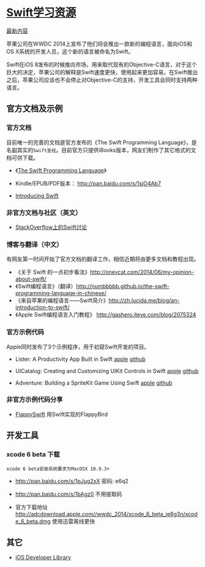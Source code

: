 # [Swift学习资源](https://github.com/Lax/iOS-Swift-Demos/wiki)
[最新内容](https://github.com/Lax/iOS-Swift-Demos/wiki)


苹果公司在WWDC 2014上宣布了他们将会推出一款新的编程语言，面向iOS和OS X系统的开发人员，这个新的语言被命名为Swift。

Swift在iOS 8发布的时候推向市场，用来取代现有的Objective-C语言，对于这个巨大的决定，苹果公司的解释是Swift速度更快，使用起来更加容易。在Swift推出之后，苹果公司应该也不会停止对Objective-C的支持，开发工具会同时支持两种语言。


## 官方文档及示例

### 官方文档

目前唯一的完善的文档是官方发布的《The Swift Programming Language》，是名副其实的```Swift圣经```。目前官方只提供iBooks版本，网友们制作了其它格式的文档可供下载。

*    《[The Swift Programming Language](https://developer.apple.com/library/prerelease/ios/documentation/Swift/Conceptual/Swift_Programming_Language/)》
*    Kindle/EPUB/PDF版本： http://pan.baidu.com/s/1sjO4Ab7

*    [Introducing Swift](https://developer.apple.com/swift/)

### 非官方文档与社区（英文）

*    [StackOverflow上的Swift讨论](http://stackoverflow.com/questions/tagged/swift-language)

### 博客与翻译（中文）

有网友第一时间开始了官方文档的翻译工作，相信近期将由更多文档和教程出现。

*    《关于 Swift 的一点初步看法》http://onevcat.com/2014/06/my-opinion-about-swift/
*    《Swift编程语言》（翻译）http://numbbbbb.github.io/the-swift-programming-language-in-chinese/
*    《来自苹果的编程语言——Swift简介》http://zh.lucida.me/blog/an-introduction-to-swift/
*    《Apple Swift编程语言入门教程》 http://gashero.iteye.com/blog/2075324

### 官方示例代码

Apple同时发布了3个示例程序，用于初窥Swift开发的项目。

*    Lister: A Productivity App Built in Swift
[apple](https://developer.apple.com/library/prerelease/ios/samplecode/Lister-Swift/Introduction/Intro.html#//apple_ref/doc/uid/TP40014512)
[github](https://github.com/Lax/iOS-Swift-Demos/tree/master/ListerAProductivityAppBuiltinSwift)

*    UICatalog: Creating and Customizing UIKit Controls in Swift
[apple](https://developer.apple.com/library/prerelease/ios/samplecode/UICatalog-Swift/Introduction/Intro.html#//apple_ref/doc/uid/TP40014577)
[github](https://github.com/Lax/iOS-Swift-Demos/tree/master/UICatalog:CreatingandCustomizingUIKitControlsinSwift)

*    Adventure: Building a SpriteKit Game Using Swift
[apple](https://developer.apple.com/library/prerelease/ios/samplecode/Adventure-Swift/Introduction/Intro.html#//apple_ref/doc/uid/TP40014639)
[github](https://github.com/Lax/iOS-Swift-Demos/tree/master/AdventureBuildingaSpriteKitgameusingSwift)


### 非官方示例代码分享

*    [FlappySwift](https://github.com/fullstackio/FlappySwift)  用Swift实现的FlappyBird


## 开发工具
### xcode 6 beta 下载

```xcode 6 beta安装系统要求为MacOSX 10.9.3+```

*    http://pan.baidu.com/s/1pJug2xX 密码: e6q2 
*    http://pan.baidu.com/s/1bAgz0  不用提取码

*    官方下载地址 http://adcdownload.apple.com//wwdc_2014/xcode_6_beta_ie8g3n/xcode_6_beta.dmg 使用迅雷离线更快

## 其它

*    [iOS Developer Library](https://developer.apple.com/library/prerelease/ios/navigation/)
